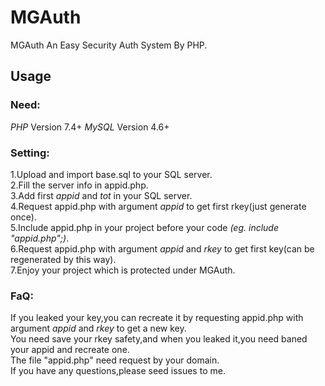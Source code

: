 # MGAuth  
MGAuth An Easy Security Auth System By PHP.  
  
## Usage 
### Need:  
*PHP* Version 7.4+ *MySQL* Version 4.6+  
### Setting:  
1.Upload and import base.sql to your SQL server.  
2.Fill the server info in appid.php.  
3.Add first *appid* and *tot* in your SQL server.  
4.Request appid.php with argument *appid* to get first rkey(just generate once).  
5.Include appid.php in your project before your code *(eg. include "appid.php";)*.  
6.Request appid.php with argument *appid* and *rkey* to get first key(can be regenerated by this way).  
7.Enjoy your project which is protected under MGAuth.  
### FaQ:  
If you leaked your key,you can recreate it by requesting appid.php with argument *appid* and *rkey* to get a  new key.  
You need save your rkey safety,and when you leaked it,you need baned your appid and recreate one.  
The file "appid.php" need request by your domain.  
If you have any questions,please seed issues to me.  
